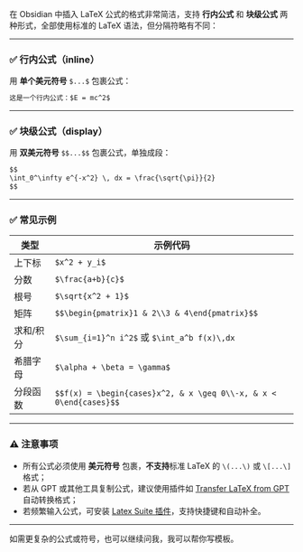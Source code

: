 在 Obsidian 中插入 LaTeX 公式的格式非常简洁，支持 **行内公式** 和 **块级公式** 两种形式，全部使用标准的 LaTeX 语法，但分隔符略有不同：

---

### ✅ 行内公式（inline）
用 **单个美元符号** `$...$` 包裹公式：

```markdown
这是一个行内公式：$E = mc^2$
```

---

### ✅ 块级公式（display）
用 **双美元符号** `$$...$$` 包裹公式，单独成段：

```markdown
$$
\int_0^\infty e^{-x^2} \, dx = \frac{\sqrt{\pi}}{2}
$$
```

---

### ✅ 常见示例

| 类型         | 示例代码                                                                 |
|--------------|--------------------------------------------------------------------------|
| 上下标       | `$x^2 + y_i$`                                                             |
| 分数         | `$\frac{a+b}{c}$`                                                         |
| 根号         | `$\sqrt{x^2 + 1}$`                                                        |
| 矩阵         | `$$\begin{pmatrix}1 & 2\\3 & 4\end{pmatrix}$$`                            |
| 求和/积分     | `$\sum_{i=1}^n i^2$` 或 `$\int_a^b f(x)\,dx`                              |
| 希腊字母     | `$\alpha + \beta = \gamma$`                                              |
| 分段函数     | `$$f(x) = \begin{cases}x^2, & x \geq 0\\-x, & x < 0\end{cases}$$`         |

---

### ⚠️ 注意事项
- 所有公式必须使用 **美元符号** 包裹，**不支持**标准 LaTeX 的 `\(...\)` 或 `\[...\]` 格式；
- 若从 GPT 或其他工具复制公式，建议使用插件如 [Transfer LaTeX from GPT](https://github.com/xixia123/obsidian-transfer-latex-from-gpt) 自动转换格式；
- 若频繁输入公式，可安装 [Latex Suite 插件](https://zhuanlan.zhihu.com/p/1931395948728259558)，支持快捷键和自动补全。

---

如需更复杂的公式或符号，也可以继续问我，我可以帮你写模板。